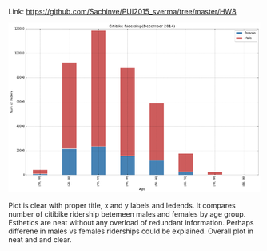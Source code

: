 Link: https://github.com/Sachinve/PUI2015_sverma/tree/master/HW8

![2015Marathon](sv1379.png)

Plot is clear with proper title, x and y labels and ledends. It compares number of citibike ridership betemeen males and females by age group. Esthetics are neat without any overload of redundant information. Perhaps differene in males vs females riderships could be explained. Overall plot in neat and and clear.
 